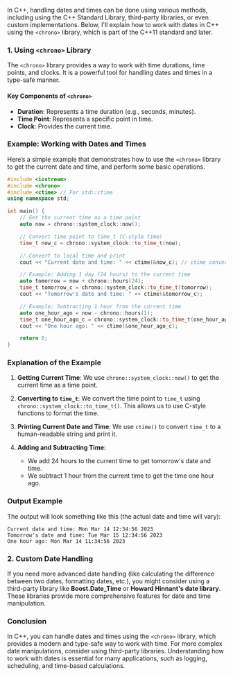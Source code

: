 In C++, handling dates and times can be done using various methods, including using the C++ Standard Library, third-party libraries, or even custom implementations. Below, I'll explain how to work with dates in C++ using the `<chrono>` library, which is part of the C++11 standard and later.

### 1. Using `<chrono>` Library

The `<chrono>` library provides a way to work with time durations, time points, and clocks. It is a powerful tool for handling dates and times in a type-safe manner.

#### Key Components of `<chrono>`

- **Duration**: Represents a time duration (e.g., seconds, minutes).
- **Time Point**: Represents a specific point in time.
- **Clock**: Provides the current time.

### Example: Working with Dates and Times

Here’s a simple example that demonstrates how to use the `<chrono>` library to get the current date and time, and perform some basic operations.

```cpp
#include <iostream>
#include <chrono>
#include <ctime> // For std::ctime
using namespace std;

int main() {
    // Get the current time as a time point
    auto now = chrono::system_clock::now();

    // Convert time point to time_t (C-style time)
    time_t now_c = chrono::system_clock::to_time_t(now);

    // Convert to local time and print
    cout << "Current date and time: " << ctime(&now_c); // ctime converts time_t to string

    // Example: Adding 1 day (24 hours) to the current time
    auto tomorrow = now + chrono::hours(24);
    time_t tomorrow_c = chrono::system_clock::to_time_t(tomorrow);
    cout << "Tomorrow's date and time: " << ctime(&tomorrow_c);

    // Example: Subtracting 1 hour from the current time
    auto one_hour_ago = now - chrono::hours(1);
    time_t one_hour_ago_c = chrono::system_clock::to_time_t(one_hour_ago);
    cout << "One hour ago: " << ctime(&one_hour_ago_c);

    return 0;
}
```

### Explanation of the Example

1. **Getting Current Time**: We use `chrono::system_clock::now()` to get the current time as a time point.

2. **Converting to `time_t`**: We convert the time point to `time_t` using `chrono::system_clock::to_time_t()`. This allows us to use C-style functions to format the time.

3. **Printing Current Date and Time**: We use `ctime()` to convert `time_t` to a human-readable string and print it.

4. **Adding and Subtracting Time**:
   - We add 24 hours to the current time to get tomorrow's date and time.
   - We subtract 1 hour from the current time to get the time one hour ago.

### Output Example
The output will look something like this (the actual date and time will vary):

```
Current date and time: Mon Mar 14 12:34:56 2023
Tomorrow's date and time: Tue Mar 15 12:34:56 2023
One hour ago: Mon Mar 14 11:34:56 2023
```

### 2. Custom Date Handling

If you need more advanced date handling (like calculating the difference between two dates, formatting dates, etc.), you might consider using a third-party library like **Boost.Date_Time** or **Howard Hinnant's date library**. These libraries provide more comprehensive features for date and time manipulation.

### Conclusion

In C++, you can handle dates and times using the `<chrono>` library, which provides a modern and type-safe way to work with time. For more complex date manipulations, consider using third-party libraries. Understanding how to work with dates is essential for many applications, such as logging, scheduling, and time-based calculations.